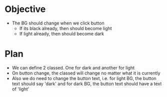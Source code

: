 # Objective

- The BG should change when we click button
  - If its black already, then should become light
  - If light already, then should become dark

# Plan

- We can define 2 classed. One for dark and another for light
- On button change, the classed will change no matter what it is currently
- Also we do need to change the button text, i.e. for light BG, the button text should say 'dark' and for dark BG, the button text should have a text of 'light'

